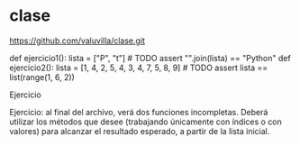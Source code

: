 # clase
 
 https://github.com/valuvilla/clase.git

 def ejercicio1():      lista = ["P", "t"]      # TODO      assert "".join(lista) == "Python"    def ejercicio2():      lista = [1, 4, 2, 5, 4, 3, 4, 7, 5, 8, 9]      # TODO      assert lista == list(range(1, 6, 2))

 

Ejercicio

Ejercicio: al final del archivo, verá dos funciones incompletas. Deberá utilizar los métodos que desee (trabajando únicamente con índices o con valores) para alcanzar el resultado esperado, a partir de la lista inicial.
